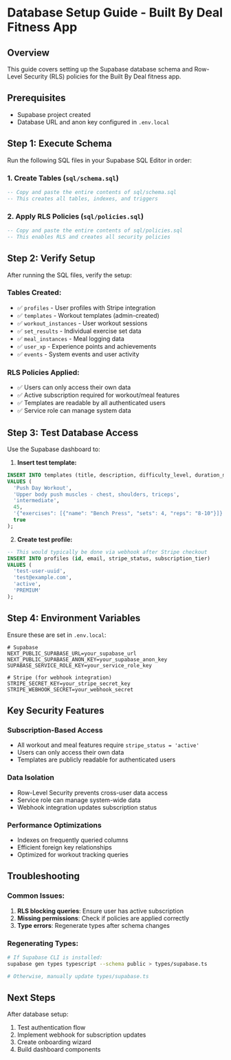# Database Setup Guide - Built By Deal Fitness App

## Overview
This guide covers setting up the Supabase database schema and Row-Level Security (RLS) policies for the Built By Deal fitness app.

## Prerequisites
- Supabase project created
- Database URL and anon key configured in `.env.local`

## Step 1: Execute Schema
Run the following SQL files in your Supabase SQL Editor in order:

### 1. Create Tables (`sql/schema.sql`)
```sql
-- Copy and paste the entire contents of sql/schema.sql
-- This creates all tables, indexes, and triggers
```

### 2. Apply RLS Policies (`sql/policies.sql`)
```sql
-- Copy and paste the entire contents of sql/policies.sql
-- This enables RLS and creates all security policies
```

## Step 2: Verify Setup
After running the SQL files, verify the setup:

### Tables Created:
- ✅ `profiles` - User profiles with Stripe integration
- ✅ `templates` - Workout templates (admin-created)
- ✅ `workout_instances` - User workout sessions
- ✅ `set_results` - Individual exercise set data
- ✅ `meal_instances` - Meal logging data
- ✅ `user_xp` - Experience points and achievements
- ✅ `events` - System events and user activity

### RLS Policies Applied:
- ✅ Users can only access their own data
- ✅ Active subscription required for workout/meal features
- ✅ Templates are readable by all authenticated users
- ✅ Service role can manage system data

## Step 3: Test Database Access
Use the Supabase dashboard to:

1. **Insert test template:**
```sql
INSERT INTO templates (title, description, difficulty_level, duration_minutes, exercise_data, is_active)
VALUES (
  'Push Day Workout',
  'Upper body push muscles - chest, shoulders, triceps',
  'intermediate',
  45,
  '{"exercises": [{"name": "Bench Press", "sets": 4, "reps": "8-10"}]}',
  true
);
```

2. **Create test profile:**
```sql
-- This would typically be done via webhook after Stripe checkout
INSERT INTO profiles (id, email, stripe_status, subscription_tier)
VALUES (
  'test-user-uuid',
  'test@example.com',
  'active',
  'PREMIUM'
);
```

## Step 4: Environment Variables
Ensure these are set in `.env.local`:

```env
# Supabase
NEXT_PUBLIC_SUPABASE_URL=your_supabase_url
NEXT_PUBLIC_SUPABASE_ANON_KEY=your_supabase_anon_key
SUPABASE_SERVICE_ROLE_KEY=your_service_role_key

# Stripe (for webhook integration)
STRIPE_SECRET_KEY=your_stripe_secret_key
STRIPE_WEBHOOK_SECRET=your_webhook_secret
```

## Key Security Features

### Subscription-Based Access
- All workout and meal features require `stripe_status = 'active'`
- Users can only access their own data
- Templates are publicly readable for authenticated users

### Data Isolation
- Row-Level Security prevents cross-user data access
- Service role can manage system-wide data
- Webhook integration updates subscription status

### Performance Optimizations
- Indexes on frequently queried columns
- Efficient foreign key relationships
- Optimized for workout tracking queries

## Troubleshooting

### Common Issues:
1. **RLS blocking queries**: Ensure user has active subscription
2. **Missing permissions**: Check if policies are applied correctly
3. **Type errors**: Regenerate types after schema changes

### Regenerating Types:
```bash
# If Supabase CLI is installed:
supabase gen types typescript --schema public > types/supabase.ts

# Otherwise, manually update types/supabase.ts
```

## Next Steps
After database setup:
1. Test authentication flow
2. Implement webhook for subscription updates
3. Create onboarding wizard
4. Build dashboard components
